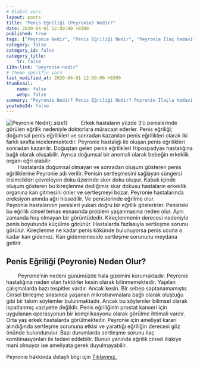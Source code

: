 ```yaml
---
# Global vars
layout: posts
title: "Penis Eğriliği (Peyronie) Nedir?"
date: 2020-04-01 12:00:00 +0300
published: true
tags: ["Peyronie Nedir", "Penis Eğriliği Nedir", "Peyronie İlaç tedavi", " Peyronie sebep", "Peyronie belirti", "Peyronie ameliyat", "Penis eğriliği düzeltme", "penis eğriliği ameliyatı", "mutluluk çubuğu ameliyatı", "Penil Protez Ameliyatı" , "Penis eğriliği ameliyatı nasıl olur" , "Peyronie" , "Penis Eğriliği" , "peyronie nedeni" , "peyronie teşhis" , "penis eğriliği nedeni" , "Penis neden eğrilir" ]
category: false
category_id: false
category_title:
    tr: false
i18n-link: "peyronie-nedir"
# Theme specific vars
last_modified_at: 2020-04-01 12:00:00 +0300
thumbnail:
    name: false
    webp: false
summary: "Peyronie Nedir? Penis Eğriliği Nedir? Peyronie İlaçla tedavi edilir mi? Peyronie'nin sebebi? Peyronie belirtileri, Peyronie ameliyatları, Penis Eğriliği düzeltilmesi, penis eğriliği ameliyatı, mutluluk çubuğu ameliyatı, penil protez ameliyatı, Penis eğriliği nasıl düzeltilir, Penis eğriliği ameliyatı nasıl olur"
youtubeId: false
---
```


![Peyronie Nedir](/assets/img/peyronie.jpeg){:.size1}
&nbsp;&nbsp;&nbsp;&nbsp;&nbsp;&nbsp;&nbsp;&nbsp;Erkek hastaların yüzde 3’ü penislerinde görülen eğrilik nedeniyle doktorlara müracaat ederler. Penis eğriliği; doğumsal penis eğrilikleri ve sonradan kazanılan penis eğrilikleri olarak iki farklı sınıfta incelenmektedir. Peyronie hastalığı ile oluşan penis eğrilikleri sonradan kazanılır. Doğuştan gelen penis eğrilikleri Hipospadyas hastalığına bağlı olarak oluşabilir. Ayrıca doğumsal bir anomali olarak bebeğin erkeklik organı eğri olabilir.  
&nbsp;&nbsp;&nbsp;&nbsp;&nbsp;&nbsp;&nbsp;&nbsp;Hastalarda doğumsal olmayan ve sonradan oluşum gösteren penis eğriliklerine Peyronie adı verilir. Penisin sertleşmesini sağlayan süngersi cisimcikleri çevreleyen doku üzerinde skor doku oluşur. Kabuk içinde oluşum gösteren bu kireçlenme dediğimiz skar dokusu hastaların erkeklik organına kan gitmesini önler ve sertleşmeyi bozar. Peyronie hastalarında ereksiyon anında ağrı hissedilir. Ve penislerinde eğrilme olur.  
Peyronie hastalarının penisleri yukarı doğru bir eğrilik gösterirler. Penisteki bu eğrilik cinsel temas esnasında problem yaşanmasına neden olur. Aynı zamanda hoş olmayan bir görüntüdedir. Kireçlenmenin derecesi nedeniyle penis boyutunda küçülme görünür. Hastalarda fazlasıyla sertleşme sorunu görülür. Kireçlenme ne kadar penis kökünde bulunuyorsa penis ucuna o kadar kan gidemez. Kan gidememeside sertleşme sorununu meydana getirir.

## Penis Eğriliği (Peyronie) Neden Olur?

&nbsp;&nbsp;&nbsp;&nbsp;&nbsp;&nbsp;&nbsp;&nbsp;Peyronie’nin nedeni günümüzde hala gizemini korumaktadır. Peyronie hastalığına neden olan faktörler kesin olarak bilinmemektedir. Yapılan çalışmalarda bazı tespitler vardır. Ancak kesin. Bir sebep saptanamamıştır. Cinsel birleşme sırasında yaşanan mikrotravmalara bağlı olarak oluştuğu gibi bir takım söylemler bulunmaktadır. Ancak bu söylemler bilimsel olarak ispatlanmış vaziyette değildir. Penis eğriliğinin prostat kanseri için uygulanan operasyonun bir komplikasyonu olarak görülme ihtimali vardır. Orta yaş erkek hastalarda görülmektedir. Peyronie için ameliyat kararı alındığında sertleşme sorununa etkisi ve yarattığı eğriliğin derecesi göz önünde bulundurulur. Bazı durumlarda sertleşme sorunu ilaç kombinasyonları ile tedavi edilebilir. Bunun yanında eğrilik cinsel ilişkiye mani olmuyor ise ameliyata gerek duyulmayabilir.    

Peyronie hakkında detaylı bilgi için [Tıklayınız.](https://www.onoluroloji.com/peyronie)

